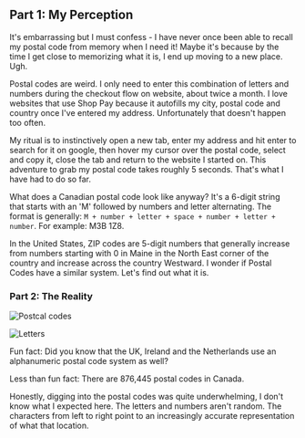 ## Part 1: My Perception

It's embarrassing but I must confess - I have never once been able to recall my postal code from memory when I need it! Maybe it's because by the time I get close to memorizing what it is, I end up moving to a new place. Ugh. 

Postal codes are weird. I only need to enter this combination of letters and numbers during the checkout flow on website, about twice a month. I love websites that use Shop Pay because it autofills my city, postal code and country once I've entered my address. Unfortunately that doesn't happen too often. 

My ritual is to instinctively open a new tab, enter my address and hit enter to search for it on google, then hover my cursor over the postal code, select and copy it, close the tab and return to the website I started on. This adventure to grab my postal code takes roughly 5 seconds. That's what I have had to do so far.

What does a Canadian postal code look like anyway? It's a 6-digit string that starts with an 'M' followed by numbers and letter alternating. The format is generally: `M + number + letter + space + number + letter + number`. For example: M3B 1Z8.

In the United States, ZIP codes are 5-digit numbers that generally increase from numbers starting with 0 in Maine in the North East corner of the country and increase across the country Westward. I wonder if Postal Codes have a similar system. Let's find out what it is.

### Part 2: The Reality

![Postcal codes](https://imgur.com/DZWgIC8.png)

![Letters](https://i.imgur.com/iDMYyJZ.png)

Fun fact: Did you know that the UK, Ireland and the Netherlands use an alphanumeric postal code system as well?

Less than fun fact: There are 876,445 postal codes in Canada. 

Honestly, digging into the postal codes was quite underwhelming, I don't know what I expected here. The letters and numbers aren't random. The characters from left to right point to an increasingly accurate representation of what that location.
